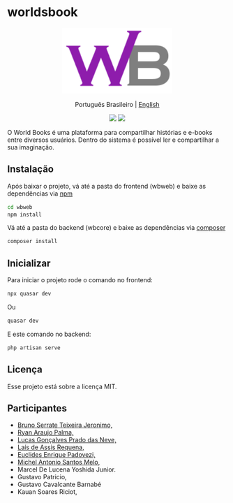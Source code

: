 # worldsbook

<div align="center">
	<img src="https://raw.githubusercontent.com/brunoserrate/worldsbook/main/wbweb/public/icons/wb_icon_alter.png" width="50%" alt="logo">
</div>

<p align="center">
  <span>Português Brasileiro</span> |
  <a href="./lang/english/README.md">English</a>
</p>

<div align="center">
	<img src="https://img.shields.io/packagist/php-v/laravel/laravel?logo=laravel&logoColor=white">
	<img src="https://img.shields.io/badge/quasar-v1.18.10-blue">
</div>

O World Books é uma plataforma para compartilhar histórias e e-books entre diversos usuários.
Dentro do sistema é possível ler e compartilhar a sua imaginação.

## Instalação

Após baixar o projeto, vá até a pasta do frontend (wbweb) e baixe as dependências via [npm](https://www.npmjs.com/)

```sh
cd wbweb
npm install
```

Vá até a pasta do backend (wbcore) e baixe as dependências via [composer](https://getcomposer.org/download/)
```sh
composer install
```

## Inicializar

Para iniciar o projeto rode o comando no frontend:
```sh
npx quasar dev
```
Ou
```sh
quasar dev
```

E este comando no backend:
```sh
php artisan serve
```

## Licença

Esse projeto está sobre a licença MIT.

## Participantes

- [Bruno Serrate Teixeira Jeronimo,](https://github.com/brunoserrate)
- [Ryan Araujo Palma,](https://github.com/Ryan-Araujo-Palma)
- [Lucas Gonçalves Prado das Neve,](https://github.com/Lucas1726)
- [Laís de Assis Requena,](https://github.com/LAISRCROFT)
- [Euclides Enrique Padovezi,](https://github.com/Rickkrause13)
- [Michel Antonio Santos Melo,](https://github.com/Mhl9641)
- Marcel De Lucena Yoshida Junior.
- Gustavo Patricio,
- Gustavo Cavalcante Barnabé
- Kauan Soares Riciot,
